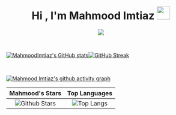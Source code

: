 <h1 align="center">Hi , I'm Mahmood Imtiaz <img src="https://media.giphy.com/media/hvRJCLFzcasrR4ia7z/giphy.gif" width="35"></h1>
<p align="center">
  <a href="https://github.com/DenverCoder1/readme-typing-svg"><img src="https://readme-typing-svg.herokuapp.com?lines=Full+Stack+Mobile+App+Devloper;Native+Android+Devloper;Flutter+Devloper&center=true&width=380&height=45"></a>
</p>

<br>

[![MahmoodImtiaz's GitHub stats](https://github-readme-stats.vercel.app/api?username=MahmoodImtiaz93&theme=algolia&show_icons=true)](https://github.com/anuraghazra/github-readme-stats)[![GitHub Streak](https://streak-stats.demolab.com?user=MahmoodImtiaz93&theme=algolia)](https://git.io/streak-stats)

<br>

[![Mahmood Imtiaz's github activity graph](https://activity-graph.herokuapp.com/graph?username=MahmoodImtiaz93&theme=react-dark)](https://github.com/MahmoodImtiaz93/github-readme-activity-graph)

|                                                                                                      Mahmood's Stars                                                                                                       |                                                           Top Languages                                                           |      
|:-------------------------------------------------------------------------------------------------------------------------------------------------------------------------------------------------------------------------:|:---------------------------------------------------------------------------------------------------------------------------------:|
| ![Github Stars](https://github-readme-stats.vercel.app/api?username=MahmoodImtiaz93&show_icons=true&locale=en&count_private=true&hide_rank=true&custom_title=My%20GitHub%20Stats&disable_animations=true&theme=algolia) | ![Top Langs](https://github-readme-stats.vercel.app/api/top-langs/?username=MahmoodImtiaz93&langs_count=8&theme=algolia&layout=compact) |

